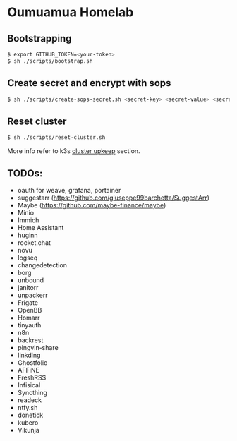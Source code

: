 # Oumuamua Homelab

## Bootstrapping

```bash
$ export GITHUB_TOKEN=<your-token>
$ sh ./scripts/bootstrap.sh
```

## Create secret and encrypt with sops

```bash
$ sh ./scripts/create-sops-secret.sh <secret-key> <secret-value> <secret-name> <namespace>
```

## Reset cluster

```bash
$ sh ./scripts/reset-cluster.sh
```

More info refer to k3s [cluster upkeep](https://github.com/NixOS/nixpkgs/blob/master/pkgs/applications/networking/cluster/k3s/docs/CLUSTER_UPKEEP.md) section.

## TODOs:

- oauth for weave, grafana, portainer
- suggestarr (https://github.com/giuseppe99barchetta/SuggestArr)
- Maybe (https://github.com/maybe-finance/maybe)
- Minio
- Immich
- Home Assistant
- huginn
- rocket.chat
- novu
- logseq
- changedetection
- borg
- unbound
- janitorr
- unpackerr
- Frigate 
- OpenBB
- Homarr
- tinyauth
- n8n
- backrest
- pingvin-share
- linkding
- Ghostfolio
- AFFiNE
- FreshRSS
- Infisical
- Syncthing
- readeck
- ntfy.sh
- donetick
- kubero
- Vikunja
